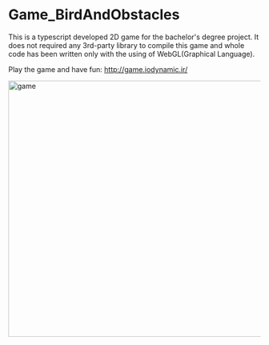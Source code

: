 # Game_BirdAndObstacles
This is a typescript developed 2D game for the bachelor's degree project. 
It does not required any 3rd-party library to compile this game and whole code has been written only with the using of WebGL(Graphical Language).

Play the game and have fun: http://game.iodynamic.ir/

<img width="512" alt="game" src="https://github.com/rahimi7k/Game_BirdAndObstacles/assets/50842032/54b6cc1b-38d6-4313-b9a9-9f101d9a5325">
